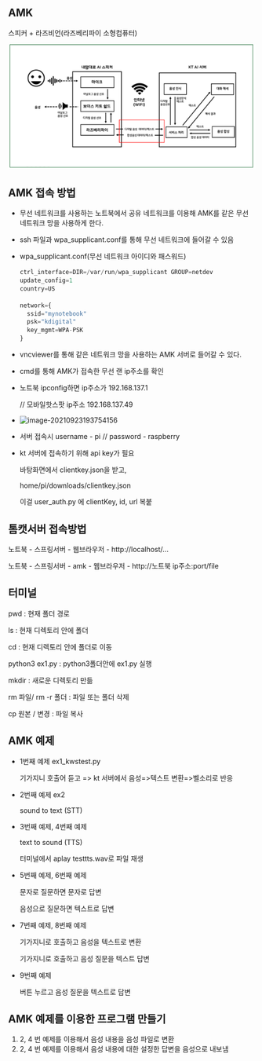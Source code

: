 ## AMK

스피커 + 라즈비언(라즈베리파이 소형컴퓨터)

![image-20210923093034831](../md-images/image-20210923093034831.png)

## AMK 접속 방법

* 무선 네트워크를 사용하는 노트북에서 공유 네트워크를 이용해 AMK를 같은 무선 네트워크 망을 사용하게 한다.

* ssh 파일과 wpa_supplicant.conf를 통해 무선 네트워크에 들어갈 수 있음

* wpa_supplicant.conf(무선 네트워크 아이디와 패스워드)

  ```python
  ctrl_interface=DIR=/var/run/wpa_supplicant GROUP=netdev
  update_config=1
  country=US
  
  network={
  	ssid="mynotebook"
  	psk="kdigital"
  	key_mgmt=WPA-PSK
  }
  ```

* vncviewer를 통해 같은 네트워크 망을 사용하는 AMK 서버로 들어갈 수 있다.

* cmd를 통해 AMK가 접속한 무선 랜 ip주소를 확인

* 노트북 ipconfig하면 ip주소가 192.168.137.1 

  // 모바일핫스팟 ip주소 192.168.137.49

* ![image-20210923193754156](C:/Users/PANG/Desktop/TIL/md-images/image-20210923193754156.png)

* 서버 접속시 username - pi  // password - raspberry

* kt 서버에 접속하기 위해 api key가 필요

  바탕화면에서 clientkey.json을 받고,

  home/pi/downloads/clientkey.json

  이걸 user_auth.py 에 clientKey, id, url 복붙

## 톰캣서버 접속방법

노트북 - 스프링서버 - 웹브라우저 - http://localhost/...

노트북 - 스프링서버 - amk - 웹브라우저 - http://노트북 ip주소:port/file



## 터미널

pwd : 현재 폴더 경로

ls : 현재 디렉토리 안에 폴더

cd : 현재 디렉토리 안에 폴더로 이동

python3 ex1.py : python3폴더안에 ex1.py 실행

mkdir : 새로운 디렉토리 만듦

rm 파일/ rm -r 폴더 : 파일 또는 폴더 삭제

cp 원본 / 변경 : 파일 복사



## AMK 예제

* 1번째 예제 ex1_kwstest.py

  기가지니 호출어 듣고 => kt 서버에서 음성=>텍스트 변환=>벨소리로 반응

* 2번째 예제 ex2

  sound to text (STT)

* 3번째 예제, 4번째 예제

  text to sound (TTS)

  터미널에서 aplay testtts.wav로 파일 재생

* 5번째 예제, 6번째 예제

  문자로 질문하면 문자로 답변

  음성으로 질문하면 텍스트로 답변

* 7번째 예제, 8번째 예제

  기가지니로 호출하고 음성을 텍스트로 변환

  기가지니로 호출하고 음성 질문을 텍스트 답변

* 9번째 예제

  버튼 누르고 음성 질문을 텍스트로 답변

## AMK 예제를 이용한 프로그램 만들기

1. 2, 4 번 예제를 이용해서 음성 내용을 음성 파일로 변환
2. 2, 4 번 예제를 이용해서 음성 내용에 대한 설정한 답변을 음성으로 내보냄